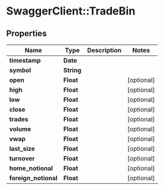 # SwaggerClient::TradeBin

## Properties
Name | Type | Description | Notes
------------ | ------------- | ------------- | -------------
**timestamp** | **Date** |  | 
**symbol** | **String** |  | 
**open** | **Float** |  | [optional] 
**high** | **Float** |  | [optional] 
**low** | **Float** |  | [optional] 
**close** | **Float** |  | [optional] 
**trades** | **Float** |  | [optional] 
**volume** | **Float** |  | [optional] 
**vwap** | **Float** |  | [optional] 
**last_size** | **Float** |  | [optional] 
**turnover** | **Float** |  | [optional] 
**home_notional** | **Float** |  | [optional] 
**foreign_notional** | **Float** |  | [optional] 


